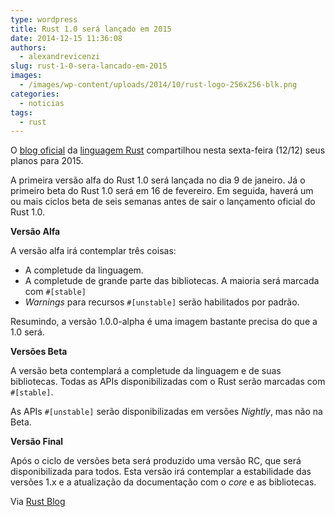 ```yaml
---
type: wordpress
title: Rust 1.0 será lançado em 2015
date: 2014-12-15 11:36:08
authors:
  - alexandrevicenzi
slug: rust-1-0-sera-lancado-em-2015
images:
  - /images/wp-content/uploads/2014/10/rust-logo-256x256-blk.png
categories:
  - noticias
tags:
  - rust
---
```


O <a href="http://blog.rust-lang.org">blog oficial</a> da <a title="Rust" href="http://www.rust-lang.org">linguagem Rust</a> compartilhou nesta sexta-feira (12/12) seus planos para 2015.

A primeira versão alfa do Rust 1.0 será lançada no dia 9 de janeiro. Já o primeiro beta do Rust 1.0 será em 16 de fevereiro. Em seguida, haverá um ou mais ciclos beta de seis semanas antes de sair o lançamento oficial do Rust 1.0.

<strong>Versão Alfa</strong>

A versão alfa irá contemplar três coisas:
<ul>
	<li>A completude da linguagem.</li>
	<li>A completude de grande parte das bibliotecas. A maioria será marcada com <code>#[stable]</code></li>
	<li><em>Warnings</em> para recursos <code>#[unstable]</code> serão habilitados por padrão.</li>
</ul>
Resumindo, a versão 1.0.0-alpha é uma imagem bastante precisa do que a 1.0 será.

<strong>Versões Beta</strong>

A versão beta contemplará a completude da linguagem e de suas bibliotecas. Todas as APIs disponibilizadas com o Rust serão marcadas com <code>#[stable]</code>.

As APIs <code>#[unstable]</code> serão disponibilizadas em versões <em>Nightly</em>, mas não na Beta.

<strong>Versão Final</strong>

Após o ciclo de versões beta será produzido uma versão RC, que será disponibilizada para todos. Esta versão irá contemplar a estabilidade das versões 1.x e a atualização da documentação com o <em>core</em> e as bibliotecas.

Via <a href="http://blog.rust-lang.org/2014/12/12/1.0-Timeline.html">Rust Blog</a>
